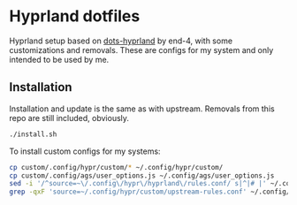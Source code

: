 # Hyprland dotfiles
Hyprland setup based on [dots-hyprland](https://github.com/end-4/dots-hyprland) by end-4, with some customizations and removals.
These are configs for my system and only intended to be used by me.  

## Installation
Installation and update is the same as with upstream.
Removals from this repo are still included, obviously.
```bash
./install.sh
```

To install custom configs for my systems:

```bash
cp custom/.config/hypr/custom/* ~/.config/hypr/custom/
cp custom/.config/ags/user_options.js ~/.config/ags/user_options.js
sed -i '/^source=~\/.config\/hypr\/hyprland\/rules.conf/ s|^|# |' ~/.config/hypr/hyprland.conf
grep -qxF 'source=~/.config/hypr/custom/upstream-rules.conf' ~/.config/hypr/hyprland.conf || sed -i '/source=~\/.config\/hypr\/custom\/rules.conf/i source=~/.config/hypr/custom/upstream-rules.conf' ~/.config/hypr/hyprland.conf
```
